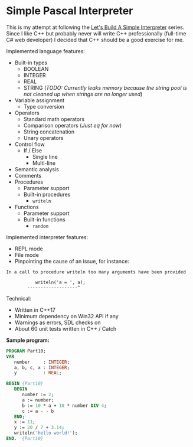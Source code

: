 # Simple Pascal Interpreter

This is my attempt at following the [Let's Build A Simple Interpreter](https://ruslanspivak.com/lsbasi-part1/) series. Since I like C++ but probably never will write C++ professionally (full-time C# web developer) I decided that C++ should be a good exercise for me.

Implemented language features:

- Built-in types
	- BOOLEAN
	- INTEGER
    - REAL
	- STRING (*TODO: Currently leaks memory because the string pool is not cleaned up when strings are no longer used*)
- Variable assignment
    - Type conversion
- Operators
    - Standard math operators
    - Comparison operators (*Just eq for now*)
	- String concatenation
	- Unary operators
- Control flow
    - If / Else
        - Single line
        - Multi-line
- Semantic analysis
- Comments
- Procedures
    - Parameter support
    - Built-in procedures
        - `writeln`
- Functions
    - Parameter support
    - Built-in functions
        - `random`
	
Implemented interpreter features:

- REPL mode
- File mode
- Pinpointing the cause of an issue, for instance: 

```
In a call to procedure writeln too many arguments have been provided

           writeln('a = ', a);
        -------------------^
```

Technical:

- Written in C++17
- Minimum dependency on Win32 API if any
- Warnings as errors, SDL checks on
- About 60 unit tests written in C++ / Catch
	
**Sample program:**
``` pascal
PROGRAM Part10;
VAR
   number     : INTEGER;
   a, b, c, x : INTEGER;
   y          : REAL;

BEGIN {Part10}
   BEGIN
      number := 2;
      a := number;
      b := 10 * a + 10 * number DIV 4;
      c := a - - b
   END;
   x := 11;
   y := 20 / 7 + 3.14;
   writeln('hello world!');
END.  {Part10}
```
